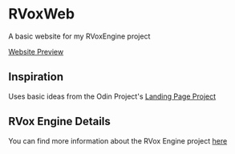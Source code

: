 # RVoxWeb
A basic website for my RVoxEngine project 

<a href="https://xxruyle.github.io/RVoxWeb/">Website Preview</a>    

## Inspiration 
Uses basic ideas from the Odin Project's <a href="https://www.theodinproject.com/lessons/foundations-landing-page">Landing Page Project</a>  


## RVox Engine Details
You can find more information about the RVox Engine project <a href="https://github.com/xxruyle/RVox-Engine">here</a> 